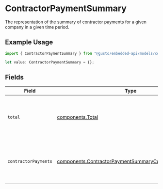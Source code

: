 # ContractorPaymentSummary

The representation of the summary of contractor payments for a given company in a given time period.

## Example Usage

```typescript
import { ContractorPaymentSummary } from "@gusto/embedded-api/models/components/contractorpaymentsummary.js";

let value: ContractorPaymentSummary = {};
```

## Fields

| Field                                                                                                                            | Type                                                                                                                             | Required                                                                                                                         | Description                                                                                                                      |
| -------------------------------------------------------------------------------------------------------------------------------- | -------------------------------------------------------------------------------------------------------------------------------- | -------------------------------------------------------------------------------------------------------------------------------- | -------------------------------------------------------------------------------------------------------------------------------- |
| `total`                                                                                                                          | [components.Total](../../models/components/total.md)                                                                             | :heavy_minus_sign:                                                                                                               | The wage and reimbursement totals for all contractor payments within a given time period.                                        |
| `contractorPayments`                                                                                                             | [components.ContractorPaymentSummaryContractorPayments](../../models/components/contractorpaymentsummarycontractorpayments.md)[] | :heavy_minus_sign:                                                                                                               | The individual contractor payments, within a given time period, grouped by contractor.                                           |